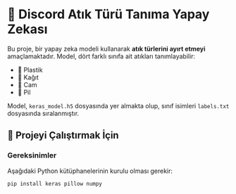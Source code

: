 # 🧠 Discord Atık Türü Tanıma Yapay Zekası

Bu proje, bir yapay zeka modeli kullanarak **atık türlerini ayırt etmeyi** amaçlamaktadır. Model, dört farklı sınıfa ait atıkları tanımlayabilir:

- 🧴 Plastik  
- 📰 Kağıt  
- 🍾 Cam  
- 🔋 Pil  

Model, `keras_model.h5` dosyasında yer almakta olup, sınıf isimleri `labels.txt` dosyasında sıralanmıştır.

## 🚀 Projeyi Çalıştırmak İçin

### Gereksinimler

Aşağıdaki Python kütüphanelerinin kurulu olması gerekir:

```bash
pip install keras pillow numpy
